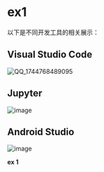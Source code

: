 # ex1

以下是不同开发工具的相关展示：

## Visual Studio Code
![QQ_1744768489095](https://github.com/user-attachments/assets/1f37802d-82c6-4412-b61b-cb3f02aa8ff4)

## Jupyter
![image](https://github.com/user-attachments/assets/53f727f2-4c85-4a7a-89aa-01df16fb6ce6)

## Android Studio
![image](https://github.com/user-attachments/assets/c7576159-172b-443e-ad24-ed02b199e22d)

**ex 1** 
